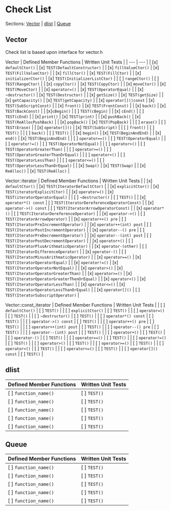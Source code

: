 # Check List    

Sections: [Vector](#vector) | [dlist](#dlist) | [Queue](#queue)

## Vector
Check list is based upon interface for vector.h

Vector<T>
| Defined Member Functions | Written Unit Tests |
| --- | --- |
| [x] `defaultCtor()` | [x] `TEST(DefaultConstructor)` |
| [x] `fillValueCtor()` | [x] `TEST(FillValueCtor)` |
| [x] `fillCtor()` | [x] `TEST(FillCtor)` |
| [x] `initializerCtor()` | [x] `TEST(InitializerListCtor)` |
| [ ] `rangeCtor()` | [ ] `TEST(RangeCtor)` |
| [x] `copyCtor()` | [x] `TEST(CopyCtor)` |
| [x] `moveCtor()` | [x] `TEST(MoveCtor)` |
| [x] `operator=()` | [x] `TEST(OperatorEqual)` |
| [x] `~destructor()` | [x] `TEST(Destructor)` |
| [x] `getSize()` | [x] `TEST(getSize)` |
| [x] `getCapacity()` | [x] `TEST(getCapacity)` |
| [x] `operator[]()const` | [x] `TEST(SubScriptConst)` |
| [x] `front()` | [x] `TEST(FrontConst)` |
| [x] `back()` | [x] `TEST(BackConst)` |
| [x]`cBegin()` | [ ] `TEST(cBegin)` |
| [x] `cEnd()` | [ ] `TEST(cEnd)` |
| [x] `print()` | [x] `TEST(print)` |
| [x] `pushBack()` | [x] `TEST(ReAllocPushBack)` |
| [x] `popBack()` | [x] `TEST(PopBack)` |
| [ ] `erase()` | [ ] `TEST(Erase)` |
| [x] `operator[]()` | [x] `TEST(SubScript)` |
| [ ] `front()` | [ ] `TEST()` |
| [ ] `back()` | [ ] `TEST()` |
| [x] `begin()` | [x] `TEST(BeginAndEnd)` |
| [x] `end()` | [x] `TEST(BeginAndEnd)` |
| [ ] `operator==()` | [ ] `TEST(OperatorEqual)` |
| [ ] `operator!=()` | [ ] `TEST(OperatorNotEqual)` |
| [ ] `operator>()` | [ ] `TEST(OperatorGreaterThan)` |
| [ ] `operator>=()` | [ ] `TEST(OperatorGreaterThanOrEqual)` |
| [ ] `operator<()` | [ ] `TEST(OperatorLessThan)` |
| [ ] `operator<=()` | [ ] `TEST(OperatorLessThanOrEqual)` |
| [x] `Swap()` | [x] `TEST(Swap)` |
| [x] `ReAlloc()` | [x] `TEST(ReAlloc)` |

Vector<T>::iterator
| Defined Member Functions | Written Unit Tests |
| [x] `defaultCtor()` | [x] `TEST(IteratorDefaultCtor)` |
| [x] `explicitCtor()` | [x] `TEST(iteratorExplicitCtor)` |
| [x] `operator=()` | [x] `TEST(iteratorOperatorEqual)` |
| [ ] `~destructor()` | [ ] `TEST()` |
| [x] `operator*() const` | [ ] `TEST(IteratorDereferenceOperatorConst)` |
| [x] `operator->() const` | [ ] `TEST(IteratorArrowOperatorConst)` |
| [x] `operator*()` | [ ] `TEST(IteratorDereferenceOperator)` |
| [x] `operator->()` | [ ] `TEST(IteratorArrowOperator)` |
| [x] `operator++() pre` | [ ] `TEST(IteratorPreIncrementOperator)` |
| [x] `operator++(int) post` | [ ] `TEST(IteratorPostIncrementOperator)` |
| [x] `operator--() pre` | [ ] `TEST(IteratorPreDecrementOperator)` |
| [x] `operator--(int) post` | [ ] `TEST(IteratorPostDecrementOperator)` |
| [x] `operator+()` | [ ] `TEST(IteratorPlusArithmaticOperator)` |
| [x] `operator-(other)` | [ ] `TEST(IteratorDifferenceOperator)` |
| [x] `operator-()` | [ ] `TEST(IteratorMinusArithmaticOperator)` |
| [x] `operator==()` | [x] `TEST(IteratorOperatorEqual)` |
| [x] `operator!=()` | [x] `TEST(IteratorOperatorNotEqual)` |
| [x] `operator>()` | [x] `TEST(IteratorOperatorGreaterThan)` |
| [x] `operator>=()` | [x] `TEST(IteratorOperatorGreaterThenOrEqual)` |
| [x] `operator<()` | [x] `TEST(IteratorOperatorLessThan)` |
| [x] `operator<=()` | [x] `TEST(IteratorOperatorLessThanOrEqual)` |
| [x] `operator[]()` | [ ] `TEST(IteratorSubscriptOperator)` |


Vector<T>::const_iterator
| Defined Member Functions | Written Unit Tests |
| [ ] `defaultCtor()` | [ ] `TEST()` |
| [ ] `explicitCtor()` | [ ] `TEST()` |
| [ ] `operator=()` | [ ] `TEST()` |
| [ ] `~destructor()` | [ ] `TEST()` |
| [ ] `operator*() const` | [ ] `TEST()` |
| [ ] `operator->() const` | [ ] `TEST()` |
| [ ] `operator++() pre` | [ ] `TEST()` |
| [ ] `operator++(int) post` | [ ] `TEST()` |
| [ ] `operator--() pre` | [ ] `TEST()` |
| [ ] `operator--(int) post` | [ ] `TEST()` |
| [ ] `operator+()` | [ ] `TEST()` |
| [ ] `operator-()` | [ ] `TEST()` |
| [ ] `operator==()` | [ ] `TEST()` |
| [ ] `operator!=()` | [ ] `TEST()` |
| [ ] `operator>()` | [ ] `TEST()` |
| [ ] `operator>=()` | [ ] `TEST()` |
| [ ] `operator<()` | [ ] `TEST()` |
| [ ] `operator<=()` | [ ] `TEST()` |
| [ ] `operator[]() const` | [ ] `TEST()` |


## dlist

| Defined Member Functions | Written Unit Tests |
| --- | --- |
| [ ] `function_name()` | [ ] `TEST()` |
| [ ] `function_name()` | [ ] `TEST()` |
| [ ] `function_name()` | [ ] `TEST()` |
| [ ] `function_name()` | [ ] `TEST()` |
| [ ] `function_name()` | [ ] `TEST()` |


## Queue

| Defined Member Functions | Written Unit Tests |
| --- | --- |
| [ ] `function_name()` | [ ] `TEST()` |
| [ ] `function_name()` | [ ] `TEST()` |
| [ ] `function_name()` | [ ] `TEST()` |
| [ ] `function_name()` | [ ] `TEST()` |
| [ ] `function_name()` | [ ] `TEST()` |

